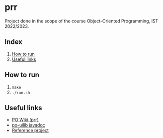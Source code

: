 # prr

Project done in the scope of the course Object-Oriented Programming, IST 2022/2023.

## Index

1. [How to run](#How-to-run)
1. [Useful links](#Useful-links)

## How to run

1. `make`
2. `./run.sh`

## Useful links

- [PO Wiki (prr)](https://web.tecnico.ulisboa.pt/~david.matos/w/pt/index.php/Programa%C3%A7%C3%A3o_com_Objectos/Projecto_de_Programa%C3%A7%C3%A3o_com_Objectos)
- [po-uilib javadoc](https://www.hlt.inesc-id.pt/~david/ist/docencia/po/2022-2023/javadoc/)
- [Reference project](https://github.com/ist199211-ist199311/warehouse-manager-po)
